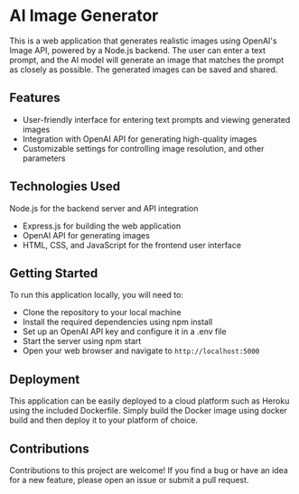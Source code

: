
# AI Image Generator

This is a web application that generates realistic images using OpenAI's Image API, powered by a Node.js backend. The user can enter a text prompt, and the AI model will generate an image that matches the prompt as closely as possible. The generated images can be saved and shared.

## Features

 - User-friendly interface for entering text prompts and viewing
   generated images
 - Integration with OpenAI API for generating high-quality images
 - Customizable settings for controlling image resolution, and
   other parameters

## Technologies Used

 Node.js for the backend server and API integration
 - Express.js for building the web application
 - OpenAI API for generating images
 - HTML, CSS, and JavaScript for the frontend user interface

## Getting Started

To run this application locally, you will need to:

 - Clone the repository to your local machine
 - Install the required dependencies using npm install
 - Set up an OpenAI API key and configure it in a .env file
 - Start the server using npm start
 - Open your web browser and navigate to `http://localhost:5000`

## Deployment

This application can be easily deployed to a cloud platform such as Heroku using the included Dockerfile. Simply build the Docker image using docker build and then deploy it to your platform of choice.

## Contributions

Contributions to this project are welcome! If you find a bug or have an idea for a new feature, please open an issue or submit a pull request.
